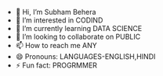 - 👋 Hi, I’m Subham Behera
- 👀 I’m interested in CODIND
- 🌱 I’m currently learning DATA SCIENCE
- 💞️ I’m looking to collaborate on PUBLIC
- 📫 How to reach me ANY
- 😄 Pronouns: LANGUAGES-ENGLISH,HINDI
- ⚡ Fun fact: PROGRMMER

<!---
Krishna66-SS/Krishna66-SS is a ✨ special ✨ repository because its `README.md` (this file) appears on your GitHub profile.
You can click the Preview link to take a look at your changes.
--->
